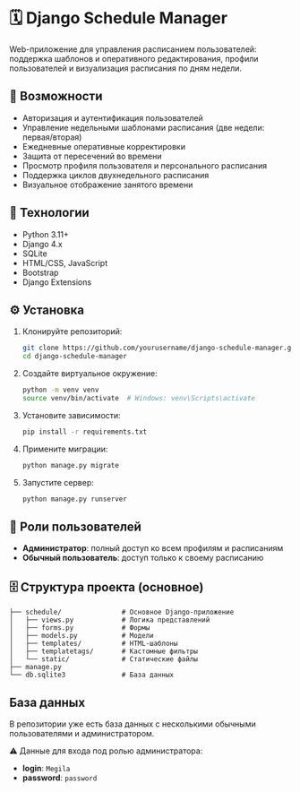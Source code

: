 # 🗓️ Django Schedule Manager

Web-приложение для управления расписанием пользователей: поддержка шаблонов и оперативного редактирования, профили пользователей и визуализация расписания по дням недели.

## 🚀 Возможности

* Авторизация и аутентификация пользователей
* Управление недельными шаблонами расписания (две недели: первая/вторая)
* Ежедневные оперативные корректировки
* Защита от пересечений во времени
* Просмотр профиля пользователя и персонального расписания
* Поддержка циклов двухнедельного расписания
* Визуальное отображение занятого времени

## 🧰 Технологии

* Python 3.11+
* Django 4.x
* SQLite 
* HTML/CSS, JavaScript
* Bootstrap 
* Django Extensions 

## ⚙️ Установка

1. Клонируйте репозиторий:

   ```bash
   git clone https://github.com/yourusername/django-schedule-manager.git
   cd django-schedule-manager
   ```

2. Создайте виртуальное окружение:

   ```bash
   python -m venv venv
   source venv/bin/activate  # Windows: venv\Scripts\activate
   ```

3. Установите зависимости:

   ```bash
   pip install -r requirements.txt
   ```

4. Примените миграции:

   ```bash
   python manage.py migrate
   ```

5. Запустите сервер:

   ```bash
   python manage.py runserver
   ```

## 🔐 Роли пользователей

* **Администратор**: полный доступ ко всем профилям и расписаниям
* **Обычный пользователь**: доступ только к своему расписанию

## 🗄️ Структура проекта (основное)

```
├── schedule/               # Основное Django-приложение
│   ├── views.py            # Логика представлений
│   ├── forms.py            # Формы
│   ├── models.py           # Модели
│   ├── templates/          # HTML-шаблоны
│   ├── templatetags/       # Кастомные фильтры
│   └── static/             # Статические файлы
├── manage.py
└── db.sqlite3              # База данных 
```

## База данных

В репозитории уже есть база данных с несколькими обычными пользователями и администратором.

⚠️ Данные для входа под ролью администратора:

- **login**: `Megila`
- **password**: `password`


